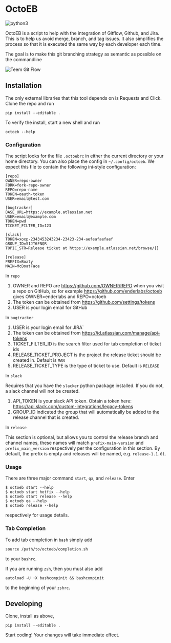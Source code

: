 OctoEB
======
![python3](https://caniusepython3.com/check/c87b915f-dfb4-42eb-b0f2-ed5790a049ec.svg?style=flat)

OctoEB is a script to help with the integration of Gitflow, Github, and Jira.
This is to help us avoid merge, branch, and tag issues. It also
simplifies the process so that it is executed the same way by each developer
each time.


The goal is to make this git branching strategy as semantic as possible on the commandline

![Teem Git Flow](https://s3-us-west-2.amazonaws.com/eventboard-docs/Teem+GitFlow+-+Page+1.png)

## Installation
The only external libraries that this tool depends on is Requests and Click.
Clone the repo and run

    pip install --editable .

To verify the install, start a new shell and run

    octoeb --help


### Configuration
The script looks for the file `.octoebrc` in either the current directory or
your home directory.  You can also place the config in `~/.config/octoeb`.  We
expect this file to contain the following ini-style configuration:


    [repo]
    OWNER=repo-owner
    FORK=fork-repo-owner
    REPO=repo-name
    TOKEN=oauth-token
    USER=email@test.com

    [bugtracker]
    BASE_URL=https://example.atlassian.net
    USER=email@example.com
    TOKEN=pwd
    TICKET_FILTER_ID=123

    [slack]
    TOKEN=xoxp-2343453243234-23423-234-aefeafaefaef
    GROUP_ID=S1JT6FNQR
    TOPIC_STR=Release ticket at https://example.atlassian.net/browse/{}

    [release]
    PREFIX=Boaty
    MAIN=McBoatFace

In `repo`

1. OWNER and REPO are https://github.com/OWNER/REPO when you visit a repo on
   GitHub, so for example https://github.com/enderlabs/octoeb gives
   OWNER=enderlabs and REPO=octoeb
2. The token can be obtained from https://github.com/settings/tokens
3. USER is your login email for GitHub

In `bugtracker`

1. USER is your login email for JIRA`
2. The token can be obtained from https://id.atlassian.com/manage/api-tokens
3. TICKET_FILTER_ID is the search filter used for tab completion of ticket ids
4. RELEASE_TICKET_PROJECT is the project the release ticket should be created
   in.  Default is `MAN`
5. RELEASE_TICKET_TYPE is the type of ticket to use.  Default is `RELEASE`

In `slack`

Requires that you have the `slacker` python package installed.  If you do not,
a slack channel will not be created.

1. API_TOKEN is your slack API token. Obtain a token here:
   https://api.slack.com/custom-integrations/legacy-tokens
2. GROUP_ID indicated the group that will automatically be added to the
   release channel that is created.

In `release`

This section is optional, but allows you to control the release branch and
channel names, these names will match `prefix-main-version` and
`prefix_main_version` respectively per the configuration in this section.
By default, the prefix is empty and releases will be named, e.g.
`release-1.1.01`.

### Usage
There are three major command `start`, `qa`, and `release`. Enter

    $ octoeb start --help
    $ octoeb start hotfix --help
    $ octoeb start release --help
    $ octoeb qa --help
    $ octoeb release --help

respectively for usage details.

### Tab Completion
To add tab completion in `bash` simply add

    source /path/to/octoeb/completion.sh

to your `bashrc`.

If you are running `zsh`, then you must also add

    autoload -U +X bashcompinit && bashcompinit

to the beginning of your `zshrc`.


## Developing
Clone, install as above,

    pip install --editable .

Start coding!  Your changes will take immediate effect.
